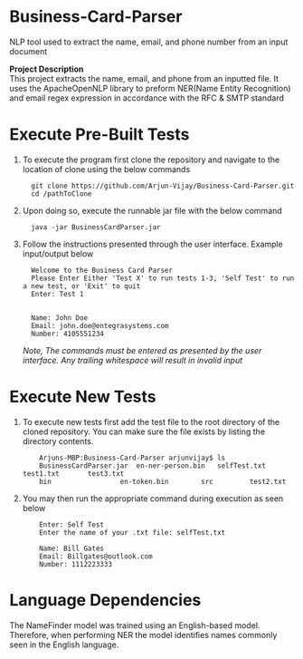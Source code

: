 # Business-Card-Parser
NLP tool used to extract the name, email, and phone number from an input document 

<b>Project Description</b><br>
This project extracts the name, email, and phone from an inputted file. It uses the ApacheOpenNLP library 
to preform NER(Name Entity Recognition) and email regex expression in accordance with the RFC & SMTP standard

<h1>Execute Pre-Built Tests</h1>
<ol>
  <li>To execute the program first clone the repository and navigate to the location of clone using the below commands</li>
     
     
      git clone https://github.com/Arjun-Vijay/Business-Card-Parser.git
      cd /pathToClone
   
  <li>Upon doing so, execute the runnable jar file with the below command</li> 
  
      java -jar BusinessCardParser.jar 
      
   <li>Follow the instructions presented through the user interface. Example input/output below</li>
   
   
      Welcome to the Business Card Parser
      Please Enter Either 'Test X' to run tests 1-3, 'Self Test' to run a new test, or 'Exit' to quit
      Enter: Test 1
      
      
      Name: John Doe
      Email: john.doe@entegrasystems.com
      Number: 4105551234
      
   <i>Note, The commands must be entered as presented by the user interface. Any trailing whitespace will result in invalid input</i>
 </ol>
 
 <h1>Execute New Tests</h1> 
 <ol>
   <li>To execute new tests first add the test file to the root directory of the cloned repository. You can make sure the file exists by listing the directory contents.</li>

        Arjuns-MBP:Business-Card-Parser arjunvijay$ ls
        BusinessCardParser.jar	en-ner-person.bin	selfTest.txt		test1.txt		test3.txt
        bin			        en-token.bin		src			test2.txt


   <li>You may then run the appropriate command during execution as seen below</li>
                      

        Enter: Self Test
        Enter the name of your .txt file: selfTest.txt 
        
        Name: Bill Gates
        Email: Billgates@outlook.com
        Number: 1112223333
  </ol>
  
  
  <h1>Language Dependencies</h1> 
  The NameFinder model was trained using an English-based model. Therefore, when performing NER the model  
  identifies names commonly seen in the English language.
  

   
   
